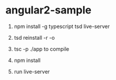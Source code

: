 # angular2-sample

1. npm install -g typescript tsd live-server

2. tsd reinstall -r -o

3. tsc -p ./app to compile

4. npm install

5. run live-server